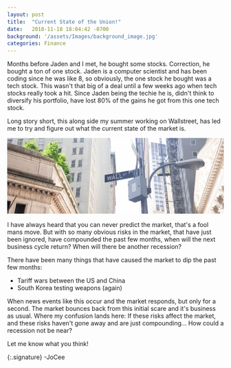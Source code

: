 ```yaml
---
layout: post
title:  "Current State of the Union!"
date:   2018-11-18 18:04:42 -0700
background: '/assets/Images/background_image.jpg'
categories: Finance
---
```

Months before Jaden and I met, he bought some stocks. Correction, he bought a ton of one stock. Jaden is a computer scientist and has been coding since he was like 8, so obviously, the one stock he bought was a tech stock. This wasn't that big of a deal until a few weeks ago when tech stocks really took a hit. Since Jaden being the techie he is, didn't think to diversify his portfolio, have lost 80% of the gains he got from this one tech stock.

Long story short, this along side my summer working on Wallstreet, has led me to try and figure out what the current state of the market is. 


![WallStreet](/assets/Images/wall.jpg)

I have always heard that you can never predict the market, that's a fool mans move. But with so many obvious risks in the market, that have just been ignored, have compounded the past few months, when will the next business cycle return? When will there be another recession?

There have been many things that have caused the market to dip the past few months:
- Tariff wars between the US and China
- South Korea testing weapons (again)

When news events like this occur and the market responds, but only for a second. The market bounces back from this initial scare and it's business as usual. Where my confusion lands here: If these risks affect the market, and these risks haven't gone away and are just compounding... How could a recession not be near?

Let me know what you think!

{:.signature}
-JoCee


